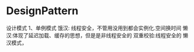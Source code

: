 # DesignPattern
设计模式
1、单例模式
  饿汉: 线程安全，不管用没用到都会实例化.空间换时间
  懒汉:体现了延迟加载、缓存的思想，但是是非线程安全的
  双重校验:线程安全的 懒汉模式，

